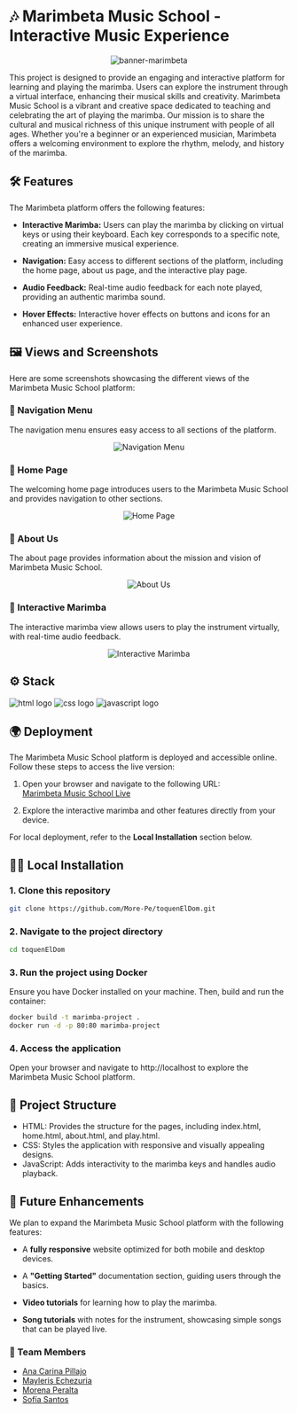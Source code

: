 # 🎶 Marimbeta Music School - Interactive Music Experience
<div align="center">
<img alt="banner-marimbeta" src="./assets/images/logo-school.png"></div>

This project is designed to provide an engaging and interactive platform for learning and playing the marimba. Users can explore the instrument through a virtual interface, enhancing their musical skills and creativity. Marimbeta Music School is a vibrant and creative space dedicated to teaching and celebrating the art of playing the marimba. Our mission is to share the cultural and musical richness of this unique instrument with people of all ages. Whether you're a beginner or an experienced musician, Marimbeta offers a welcoming environment to explore the rhythm, melody, and history of the marimba.

## 🛠️ Features
The Marimbeta platform offers the following features:

- **Interactive Marimba:** Users can play the marimba by clicking on virtual keys or using their keyboard. Each key corresponds to a specific note, creating an immersive musical experience.

- **Navigation:** Easy access to different sections of the platform, including the home page, about us page, and the interactive play page.

- **Audio Feedback:** Real-time audio feedback for each note played, providing an authentic marimba sound.

- **Hover Effects:** Interactive hover effects on buttons and icons for an enhanced user experience.

## 🖼️ Views and Screenshots
Here are some screenshots showcasing the different views of the Marimbeta Music School platform:

### 📑 Navigation Menu
The navigation menu ensures easy access to all sections of the platform.
<div align="center">
<img alt="Navigation Menu" src="./assets/images/index-view.png">
</div>

### 🎵 Home Page
The welcoming home page introduces users to the Marimbeta Music School and provides navigation to other sections.
<div align="center">
<img alt="Home Page" src="./assets/images/home-view.png">
</div>

### 📖 About Us
The about page provides information about the mission and vision of Marimbeta Music School.
<div align="center">
<img alt="About Us" src="./assets/images/about-view.png">
</div>

### 🎹 Interactive Marimba
The interactive marimba view allows users to play the instrument virtually, with real-time audio feedback.
<div align="center">
<img alt="Interactive Marimba" src="./assets/images/play-view.png">
</div>

## ⚙️ Stack
<img alt="html logo" src="https://img.shields.io/badge/HTML5-E34F26?style=for-the-badge&logo=html5&logoColor=white"> <img alt="css logo" src="https://img.shields.io/badge/CSS3-1572B6?style=for-the-badge&logo=css3&logoColor=white"> <img alt="javascript logo" src="https://img.shields.io/badge/JavaScript-F7DF1E?style=for-the-badge&logo=javascript&logoColor=black">

## 🌍 Deployment
The Marimbeta Music School platform is deployed and accessible online. Follow these steps to access the live version:

1. Open your browser and navigate to the following URL:  
[Marimbeta Music School Live](https://marimbaTeam.github.io/toquenElDom/)

2. Explore the interactive marimba and other features directly from your device.

For local deployment, refer to the **Local Installation** section below.

## 🧑‍💻 Local Installation

### 1. Clone this repository
```bash
git clone https://github.com/More-Pe/toquenElDom.git
```
### 2. Navigate to the project directory
```bash
cd toquenElDom
```
### 3. Run the project using Docker
Ensure you have Docker installed on your machine. Then, build and run the container:
```bash
docker build -t marimba-project .
docker run -d -p 80:80 marimba-project
```
### 4. Access the application
Open your browser and navigate to http://localhost to explore the Marimbeta Music School platform.

## 📂 Project Structure
- HTML: Provides the structure for the pages, including index.html, home.html, about.html, and play.html.
- CSS: Styles the application with responsive and visually appealing designs.
- JavaScript: Adds interactivity to the marimba keys and handles audio playback.

## 🚀 Future Enhancements
We plan to expand the Marimbeta Music School platform with the following features:

- A **fully responsive** website optimized for both mobile and desktop devices.

- A **"Getting Started"** documentation section, guiding users through the basics.

- **Video tutorials** for learning how to play the marimba.

- **Song tutorials** with notes for the instrument, showcasing simple songs that can be played live.

### 👥 Team Members
- [Ana Carina Pillajo](https://github.com/acpp2510)  
- [Mayleris Echezuria](https://github.com/May1704)  
- [Morena Peralta](https://github.com/More-Pe)
- [Sofía Santos](https://github.com/sofianutria)
